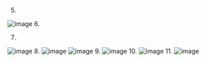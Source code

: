 5.
![image](https://user-images.githubusercontent.com/47218880/66157633-cf536300-e5e9-11e9-908a-fe0c874e25da.png)
6. 

7.
![image](https://user-images.githubusercontent.com/47218880/66157646-d5494400-e5e9-11e9-883e-1bf45d9590bf.png)
8. 
![image](https://user-images.githubusercontent.com/47218880/66157652-db3f2500-e5e9-11e9-95ae-8fc426d1fdd6.png)
![image](https://user-images.githubusercontent.com/47218880/66157666-e09c6f80-e5e9-11e9-8c78-17c0624e0265.png)
9.
![image](https://user-images.githubusercontent.com/47218880/66157677-e6925080-e5e9-11e9-87e7-40afefc5f956.png)
10.
![image](https://user-images.githubusercontent.com/47218880/66157689-ebef9b00-e5e9-11e9-85cf-38116466afaa.png)
11.
![image](https://user-images.githubusercontent.com/47218880/66157701-f1e57c00-e5e9-11e9-884d-3184e8545cfa.png)




















